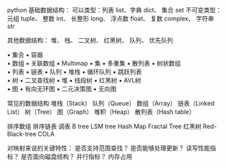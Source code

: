 python 基础数据结构：
可以类型：列表 list、字典 dict、 集合 set
不可变类型： 元组 tuple、 整数 int、 长整形 long、 浮点数 float、 复数 complex、 字符串 str


其他数据结构：
堆、 栈、 二叉树、 红黑树、 队列、 优先队列


▪ 集合	▪ 容器		
▪ 数组	▪ 关联数组	▪ Multimap	▪ 集
▪ 多重集	▪ 散列表	▪ 树状数组	
▪ 列表	▪ 链表	▪ 队列	▪ 堆栈
▪ 循环队列	▪ 跳跃列表		
▪ 树	▪ 二叉查找树	▪ 堆	▪ 线段树
▪ 红黑树	▪ AVL树		
▪ 图	▪ 有向无环图	▪ 二元决策图	▪ 无向图


常见的数据结构
堆栈（Stack）
队列（Queue）
数组（Array）
链表（Linked List）
树（Tree）
图（Graph）
堆积（Heap）
散列表（Hash table）


排序数组
排序链表
调表
B tree
LSM tree
Hash Map
Fractal Tree
红黑树  Red-Black-tree
COLA


对映射来说的关键特性：
是否支持范围查找？
是否能够处理更新？
读写性能指标？
是否面向磁盘结构？
并行指标？
内存占用
